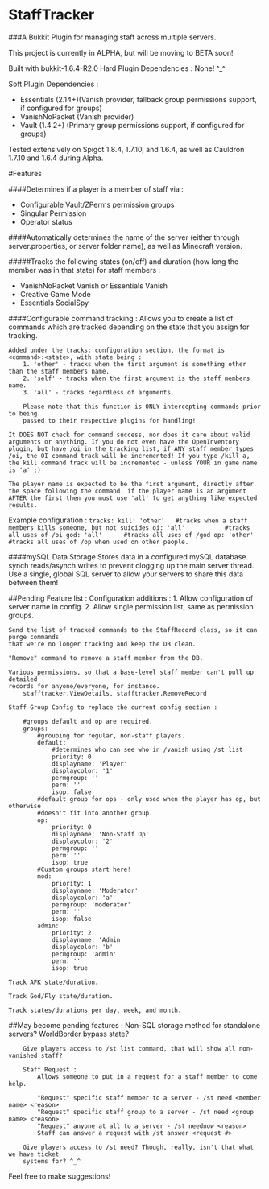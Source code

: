 # StaffTracker
###A Bukkit Plugin for managing staff across multiple servers.

This project is currently in ALPHA, but will be moving to BETA soon!

Built with bukkit-1.6.4-R2.0
Hard Plugin Dependencies : None! ^_^

Soft Plugin Dependencies :

 - Essentials (2.14+)(Vanish provider, fallback group permissions support, if configured for groups)
 - VanishNoPacket (Vanish provider)
 - Vault (1.4.2+) (Primary group permissions support, if configured for groups)   

Tested extensively on Spigot 1.8.4, 1.7.10, and 1.6.4, as well as Cauldron 1.7.10 and 1.6.4 during Alpha.
	
#Features

####Determines if a player is a member of staff via :
 - Configurable Vault/ZPerms permission groups
 - Singular Permission
 - Operator status
		
####Automatically determines the name of the server (either through server.properties, 	or server folder name), as well as Minecraft version.
		
#####Tracks the following states (on/off) and duration (how long the member was in that state) for staff members :
 - VanishNoPacket Vanish or Essentials Vanish
 - Creative Game Mode
 - Essentials SocialSpy	
	
####Configurable command tracking :
	Allows you to create a list of commands which are tracked depending on the state that you assign for tracking.
		
	Added under the tracks: configuration section, the format is <command>:<state>, with state being :
		1. 'other' - tracks when the first argument is something other than the staff members name.
		2. 'self' - tracks when the first argument is the staff members name.
		3. 'all' - tracks regardless of arguments.
			
		Please note that this function is ONLY intercepting commands prior to being
		passed to their respective plugins for handling! 

	It DOES NOT check for command success, nor does it care about valid arguments or anything. If you do not even have the OpenInventory plugin, but have /oi in the tracking list, if ANY staff member types /oi, the OI command track will be incremented! If you type /kill a, the kill command track will be incremented - unless YOUR in game name is 'a' ;)
		
	The player name is expected to be the first argument, directly after the space following the command. if the player name is an argument AFTER the first then you must use 'all' to get anything like expected results.


Example configuration :
`
tracks:
	kill: 'other' 	#tracks when a staff members kills someone, but not suicides
	oi: 'all'			#tracks all uses of /oi
	god: 'all'		#tracks all uses of /god
	op: 'other'		#tracks all uses of /op when used on other people.
`
	
####mySQL Data Storage
Stores data in a configured mySQL database. synch reads/asynch writes to prevent
	clogging up the main server thread. Use a single, global SQL server to allow your
	servers to share this data between them!
	
	
##Pending Feature list :
	Configuration additions :
		1. Allow configuration of server name in config.
		2. Allow single permission list, same as permission groups.
	
	Send the list of tracked commands to the StaffRecord class, so it can purge commands
	that we're no longer tracking and keep the DB clean.
	
	"Remove" command to remove a staff member from the DB.
	
	Various permissions, so that a base-level staff member can't pull up detailed 
	records for anyone/everyone, for instance.
		stafftracker.ViewDetails, stafftracker.RemoveRecord
	
	Staff Group Config to replace the current config section :
		
		#groups default and op are required.
		groups:
			#grouping for regular, non-staff players.
			default:
				#determines who can see who in /vanish using /st list
				priority: 0
				displayname: 'Player'
				displaycolor: '1'
				permgroup: ''
				perm: ''
				isop: false
			#default group for ops - only used when the player has op, but otherwise
			#doesn't fit into another group.
			op:
				priority: 0
				displayname: 'Non-Staff Op'
				displaycolor: '2'
				permgroup: ''
				perm: ''
				isop: true
			#Custom groups start here!
			mod:
				priority: 1
				displayname: 'Moderator'
				displaycolor: 'a'
				permgroup: 'moderator'
				perm: ''
				isop: false
			admin:
				priority: 2
				displayname: 'Admin'
				displaycolor: 'b'
				permgroup: 'admin'
				perm: ''
				isop: true
				
	Track AFK state/duration.
	
	Track God/Fly state/duration.
	
	Track states/durations per day, week, and month.

    
##May become pending features :
		Non-SQL storage method for standalone servers?
    	WorldBorder bypass state?
    	
    	Give players access to /st list command, that will show all non-vanished staff?
    	
    	Staff Request :
			Allows someone to put in a request for a staff member to come help.
		
			"Request" specific staff member to a server - /st need <member name> <reason>
			"Request" specific staff group to a server - /st need <group name> <reason>
			"Request" anyone at all to a server - /st neednow <reason>	
			Staff can answer a request with /st answer <request #>
    	
    	Give players access to /st need? Though, really, isn't that what we have ticket
    	systems for? ^_^
    	
    	

Feel free to make suggestions!